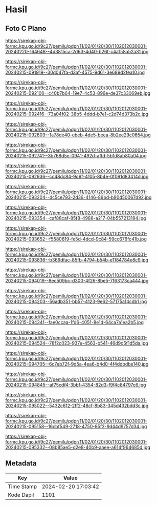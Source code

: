 # Hasil

## Foto C Plano

https://sirekap-obj-formc.kpu.go.id/9c27/pemilu/pdpr/11/02/01/20/30/1102012030001-20240220-164648--4d3815ca-2d63-4d40-b26f-c4a158a52a31.jpg

https://sirekap-obj-formc.kpu.go.id/9c27/pemilu/pdpr/11/02/01/20/30/1102012030001-20240215-091919--30d047fa-d3af-4575-9d61-3e689d2fea10.jpg

https://sirekap-obj-formc.kpu.go.id/9c27/pemilu/pdpr/11/02/01/20/30/1102012030001-20240215-092100--c40b7b64-19e7-4c53-896e-de37c33069eb.jpg

https://sirekap-obj-formc.kpu.go.id/9c27/pemilu/pdpr/11/02/01/20/30/1102012030001-20240215-092416--73a04f02-38b5-4ddd-b7e1-c2d74d373b2c.jpg

https://sirekap-obj-formc.kpu.go.id/9c27/pemilu/pdpr/11/02/01/20/30/1102012030001-20240215-092603--1a78de40-ebeb-4de5-beea-8b2ee29c0654.jpg

https://sirekap-obj-formc.kpu.go.id/9c27/pemilu/pdpr/11/02/01/20/30/1102012030001-20240215-092741--3b768d5e-0941-492d-affd-5b1d8ab80a04.jpg

https://sirekap-obj-formc.kpu.go.id/9c27/pemilu/pdpr/11/02/01/20/30/1102012030001-20240215-092936--cc48dc84-9d9f-4105-8b4e-0f091d83414d.jpg

https://sirekap-obj-formc.kpu.go.id/9c27/pemilu/pdpr/11/02/01/20/30/1102012030001-20240215-093204--dc5ce793-2d36-4146-89bd-b90d50067d92.jpg

https://sirekap-obj-formc.kpu.go.id/9c27/pemilu/pdpr/11/02/01/20/30/1102012030001-20240215-093354--caf88caf-85f8-4988-a217-04b557213194.jpg

https://sirekap-obj-formc.kpu.go.id/9c27/pemilu/pdpr/11/02/01/20/30/1102012030001-20240215-093652--f5580619-fe5d-4dcd-9c84-59cc676fc41b.jpg

https://sirekap-obj-formc.kpu.go.id/9c27/pemilu/pdpr/11/02/01/20/30/1102012030001-20240215-093836--b369dfac-85fb-4794-b54b-e1184784e8c9.jpg

https://sirekap-obj-formc.kpu.go.id/9c27/pemilu/pdpr/11/02/01/20/30/1102012030001-20240215-094019--8ec509bc-d300-4f26-8be5-7f63173ca444.jpg

https://sirekap-obj-formc.kpu.go.id/9c27/pemilu/pdpr/11/02/01/20/30/1102012030001-20240215-094203--56adb351-bb57-4123-9e62-57175a14cdb1.jpg

https://sirekap-obj-formc.kpu.go.id/9c27/pemilu/pdpr/11/02/01/20/30/1102012030001-20240215-094341--fae0ccaa-1fd6-4051-8e1d-64ca7a1ea2b5.jpg

https://sirekap-obj-formc.kpu.go.id/9c27/pemilu/pdpr/11/02/01/20/30/1102012030001-20240215-094524--78f2c023-937e-4563-b541-46d9d5f1d5da.jpg

https://sirekap-obj-formc.kpu.go.id/9c27/pemilu/pdpr/11/02/01/20/30/1102012030001-20240215-094705--6c7eb72f-9d5a-4ea6-b4d0-4f4ddbdbe140.jpg

https://sirekap-obj-formc.kpu.go.id/9c27/pemilu/pdpr/11/02/01/20/30/1102012030001-20240215-094845--af75cdf4-3bbf-4354-82d3-f9f4c84797c6.jpg

https://sirekap-obj-formc.kpu.go.id/9c27/pemilu/pdpr/11/02/01/20/30/1102012030001-20240215-095022--5432c612-2ff2-48cf-8b83-345d432bdd3c.jpg

https://sirekap-obj-formc.kpu.go.id/9c27/pemilu/pdpr/11/02/01/20/30/1102012030001-20240215-095158--16cbf549-2718-4750-85f3-9d44d9757d34.jpg

https://sirekap-obj-formc.kpu.go.id/9c27/pemilu/pdpr/11/02/01/20/30/1102012030001-20240215-095332--08b85ae5-d2e8-40b9-aaee-a614f964685d.jpg


## Metadata

| Key        | Value               |
| ---------- | ------------------- |
| Time Stamp | 2024-02-20 17:03:42 |
| Kode Dapil | 1101                |



